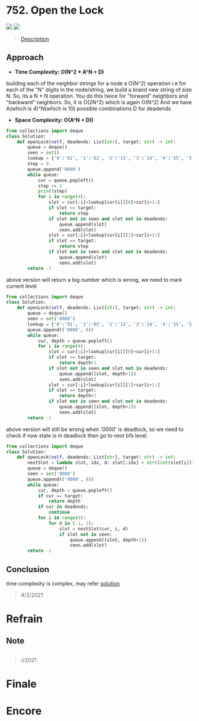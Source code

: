 # 752. Open the Lock

![](https://img.shields.io/badge/Difficulty-Medium-%23f0ad4e)
![](https://img.shields.io/badge/topic-BFS-critical)

> [Description](https://leetcode.com/problems/open-the-lock/)


## Approach

- **Time Complexity: O(N^2 * A^N + D)**

building each of the neighbor strings for a node a O(N^2) operation
i.e for each of the "N" digits in the node/string, we build a brand new string of size N.
So, its a N * N operation.
You do this twice for "forward" neighbors and "backward" neighbors.
So, it is O(2N^2) which is again O(N^2)
And we have A(which is 4)^N(which is 10) possible combinations
D for deadends

- **Space Complexity: O(A^N + D))**

```python
from collections import deque
class Solution:
    def openLock(self, deadends: List[str], target: str) -> int:
        queue = deque()
        seen = set()
        lookup = {'0':'91', '1':'02', '2':'13', '3':'24', '4':'35', '5':'46', '6':'57', '7':'68', '8':'79', '9':'80'}
        step = 0
        queue.append('0000')
        while queue:
            cur = queue.popleft()
            step += 1
            print(step)
            for i in range(4):
                slot = cur[:i]+lookup[cur[i]][0]+cur[i+1:]
                if slot == target:
                    return step
                if slot not in seen and slot not in deadends:
                    queue.append(slot)
                    seen.add(slot)
                slot = cur[:i]+lookup[cur[i]][1]+cur[i+1:]
                if slot == target:
                    return step
                if slot not in seen and slot not in deadends:
                    queue.append(slot)
                    seen.add(slot)
        return -1
```

above version will return a big number which is wrong, we need to mark current level

```python
from collections import deque
class Solution:
    def openLock(self, deadends: List[str], target: str) -> int:
        queue = deque()
        seen = set('0000')
        lookup = {'0':'91', '1':'02', '2':'13', '3':'24', '4':'35', '5':'46', '6':'57', '7':'68', '8':'79', '9':'80'}
        queue.append(('0000', 0))
        while queue:
            cur, depth = queue.popleft()
            for i in range(4):
                slot = cur[:i]+lookup[cur[i]][0]+cur[i+1:]
                if slot == target:
                    return depth+1
                if slot not in seen and slot not in deadends:
                    queue.append((slot, depth+1))
                    seen.add(slot)
                slot = cur[:i]+lookup[cur[i]][1]+cur[i+1:]
                if slot == target:
                    return depth+1
                if slot not in seen and slot not in deadends:
                    queue.append((slot, depth+1))
                    seen.add(slot)
        return -1
```

above version will still be wrong when '0000' is deadlock, so we need to check if now state is in deadlock then go to next bfs level.

```python
from collections import deque
class Solution:
    def openLock(self, deadends: List[str], target: str) -> int:
        nextSlot = lambda slot, idx, d: slot[:idx] + str((int(slot[i])+d)%10)+ slot[idx+1:]
        queue = deque()
        seen = set('0000')
        queue.append(('0000', 0))
        while queue:
            cur, depth = queue.popleft()
            if cur == target:
                return depth
            if cur in deadends:
                continue
            for i in range(4):
                for d in (-1, 1):
                    slot = nextSlot(cur, i, d)
                    if slot not in seen:
                        queue.append((slot, depth+1))
                        seen.add(slot)
        return -1
```

## Conclusion

time complexity is complex, may refer [solution](https://leetcode.com/problems/open-the-lock/solution/)

> 4/2/2021

# Refrain

## Note

```python

```

> //2021

# Finale

# Encore